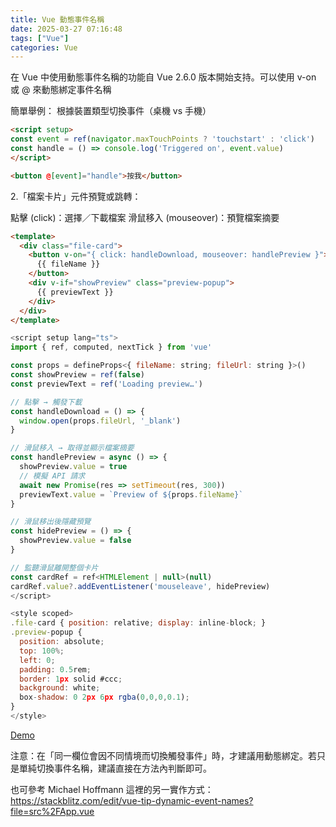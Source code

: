 ```yaml
---
title: Vue 動態事件名稱
date: 2025-03-27 07:16:48
tags: ["Vue"]
categories: Vue
---
```


在 Vue 中使用動態事件名稱的功能自 Vue 2.6.0 版本開始支持。可以使用 v-on 或 @ 來動態綁定事件名稱

簡單舉例：
根據裝置類型切換事件（桌機 vs 手機）

```html
<script setup>
const event = ref(navigator.maxTouchPoints ? 'touchstart' : 'click')
const handle = () => console.log('Triggered on', event.value)
</script>

<button @[event]="handle">按我</button>
```


2.「檔案卡片」元件預覽或跳轉：

點擊 (click)：選擇／下載檔案
滑鼠移入 (mouseover)：預覽檔案摘要

```html
<template>
  <div class="file-card">
    <button v-on="{ click: handleDownload, mouseover: handlePreview }">
      {{ fileName }}
    </button>
    <div v-if="showPreview" class="preview-popup">
      {{ previewText }}
    </div>
  </div>
</template>
```

```javascript
<script setup lang="ts">
import { ref, computed, nextTick } from 'vue'

const props = defineProps<{ fileName: string; fileUrl: string }>()
const showPreview = ref(false)
const previewText = ref('Loading preview…')

// 點擊 → 觸發下載
const handleDownload = () => {
  window.open(props.fileUrl, '_blank')
}

// 滑鼠移入 → 取得並顯示檔案摘要
const handlePreview = async () => {
  showPreview.value = true
  // 模擬 API 請求
  await new Promise(res => setTimeout(res, 300))
  previewText.value = `Preview of ${props.fileName}`
}

// 滑鼠移出後隱藏預覽
const hidePreview = () => {
  showPreview.value = false
}

// 監聽滑鼠離開整個卡片
const cardRef = ref<HTMLElement | null>(null)
cardRef.value?.addEventListener('mouseleave', hidePreview)
</script>

<style scoped>
.file-card { position: relative; display: inline-block; }
.preview-popup {
  position: absolute;
  top: 100%;
  left: 0;
  padding: 0.5rem;
  border: 1px solid #ccc;
  background: white;
  box-shadow: 0 2px 6px rgba(0,0,0,0.1);
}
</style>
```

[Demo](https://stackblitz.com/edit/vue-tip-dynamic-event-names-evguwtw8?file=README.md)

注意：在「同一欄位會因不同情境而切換觸發事件」時，才建議用動態綁定。若只是單純切換事件名稱，建議直接在方法內判斷即可。


也可參考 Michael Hoffmann 這裡的另一實作方式：
https://stackblitz.com/edit/vue-tip-dynamic-event-names?file=src%2FApp.vue